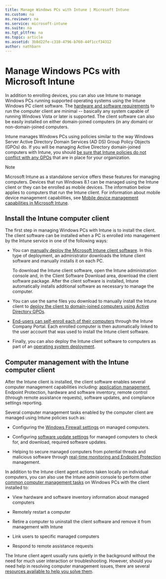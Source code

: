 ```yaml
---
title: Manage Windows PCs with Intune | Microsoft Intune
ms.custom: na
ms.reviewer: na
ms.service: microsoft-intune
ms.suite: na
ms.tgt_pltfrm: na
ms.topic: article
ms.assetid: 3b8d22fe-c318-4796-b760-44f1ccf34312
author: nathbarn
---
```

# Manage Windows PCs with Microsoft Intune
In addition to enrolling devices, you can also use Intune to manage Windows PCs running supported operating systems using the Intune Windows PC client software. The [hardware and software requirements](windows-pc-management-capabilities-in-microsoft-intune.md) to run the computer client are minimal -- basically any system capable of running Windows Vista or later is supported.  The client software can also be easily installed on either domain-joined computers (in any domain) or non-domain-joined computers.

Intune manages Windows PCs using policies similar to the way Windows Server Active Directory Domain Services (AD DS) Group Policy Objects (GPOs) do. If you will be managing Active Directory domain-joined computers with Intune, you should [be sure that Intune policies do not conflict with any GPOs](resolve-gpo-and-microsoft-intune-policy-conflicts.md) that are in place for your organization.

> [!NOTE]
> Microsoft Intune as a standalone service offers these features for managing computers. Devices that run Windows 8.1 can be managed using the Intune client or they can be enrolled as mobile devices. The information below applies to computers that run the Intune client. For information about mobile device management capabilities, see [Mobile device management capabilities in Microsoft Intune](mobile-device-management-capabilities-in-microsoft-intune.md).

## Install the Intune computer client
The first step in managing Windows PCs with Intune is to install the client. The client software can be installed when a PC is enrolled into management by the Intune service in one of the following ways:

-   You can [manually deploy the Microsoft Intune client software](install-the-windows-pc-client-with-microsoft-intune.md). In this type of deployment, an administrator downloads the  Intune client software and manually installs it on each PC.

    To download the  Intune client software, open the  Intune administration console and, in the Client Software Download area, download the client software package. After the client software is installed,  Intune automatically installs additional software as necessary to manage the computer.

-   You can use the same files you download to manually install the  Intune client to [deploy the client to domain-joined computers using Active Directory GPOs](install-the-windows-pc-client-with-microsoft-intune.md).

-   [End-users can self-enroll each of their computers](install-the-windows-pc-client-with-microsoft-intune.md) through the  Intune Company Portal. Each enrolled computer is then automatically linked to the user account that was used to install the  Intune client software.

-   Finally, you can also deploy the  Intune client software to computers as part of an [operating system deployment](install-the-windows-pc-client-with-microsoft-intune.md).

## Computer management with the Intune computer client
After the Intune client is installed, the client software enables several computer management capabilities including: [application management](deploy-apps-to-windows-pcs-in-microsoft-intune.md), Endpoint Protection, hardware and software inventory, remote control (through remote assistance requests), software updates, and compliance settings reporting.

Several computer management tasks enabled by the computer client are managed using Intune policies such as:

-   Configuring the [Windows Firewall settings](help-protect-windows-pcs-using-windows-firewall-policies-in-microsoft-intune.md) on managed computers.

-   Configuring [software update settings](https://technet.microsoft.com/library/dn646968.aspx) for managed computers to check for, and download, required software updates.

-   Helping to secure managed computers from potential threats and malicious software through [real-time monitoring and Endpoint Protection](help-secure-windows-pcs-with-endpoint-protection-for-microsoft-intune.md) management.

In addition to the Intune client agent actions taken locally on individual computers, you can also use the Intune admin console to perform other [common computer management tasks](common-windows-pc-management-tasks-with-the-microsoft-intune-computer-client.md) on Windows PCs with the client installed to:

-   View hardware and software inventory information about managed computers

-   Remotely restart a computer

-   Retire a computer to uninstall the client software and remove it from management with Intune

-   Link users to specific managed computers

-   Respond to remote assistance requests

The Intune client agent usually runs quietly in the background without the need for much user interaction or troubleshooting. However, should you need help in resolving computer management issues, there are several [resources available to help you solve them](/troubleshoot/troubleshoot-client-setup-in-microsoft-intune).
